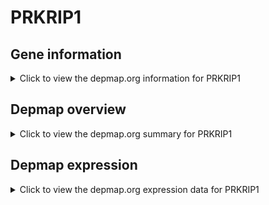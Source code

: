 <h1>PRKRIP1</h1>

<h2>Gene information</h2>
<details>
  <summary>Click to view the depmap.org information for PRKRIP1</summary>
  <iframe src="https://depmap.org/portal/gene/PRKRIP1?tab=about" style="border:none;width:100%;height:800px"></iframe>
</details>

<h2>Depmap overview</h2>
<details>
  <summary>Click to view the depmap.org summary for PRKRIP1</summary>
  <iframe src="https://depmap.org/portal/gene/PRKRIP1?tab=overview" style="border:none;width:100%;height:800px"></iframe>
</details>

<h2>Depmap expression</h2>
<details>
  <summary>Click to view the depmap.org expression data for PRKRIP1</summary>
  <iframe src="https://depmap.org/portal/gene/PRKRIP1?tab=characterization" style="border:none;width:100%;height:800px"></iframe>
</details>


<!--
<h2>Reactome Pathway diagram</h2>
PNAME
-->



